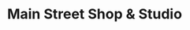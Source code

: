---
title: "Main Street Shop & Studio"
url: /cincinnati/main-street-shop-und-studio/
shop: Kunst
---